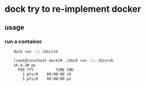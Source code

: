 # dock try to re-implement docker

## usage

### run a container

```sh
    dock run -ti /bin/sh

    [root@localhost dock]# ./dock run -ti /bin/sh
    sh-4.2# ps
      PID TTY          TIME CMD
        1 pts/0    00:00:00 sh
        5 pts/0    00:00:00 ps
```